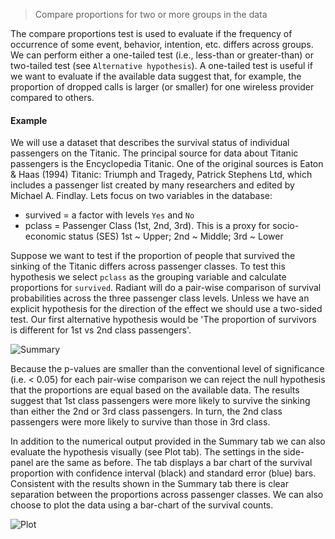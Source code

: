 > Compare proportions for two or more groups in the data

The compare proportions test is used to evaluate if the frequency of occurrence of some event, behavior, intention, etc. differs across groups. We can perform either a one-tailed test (i.e., less-than or greater-than) or two-tailed test (see `Alternative hypothesis`). A one-tailed test is useful if we want to evaluate if the available data suggest that, for example, the proportion of dropped calls is larger (or smaller) for one wireless provider compared to others.

#### Example

We will use a dataset that describes the survival status of individual passengers on the Titanic. The principal source for data about Titanic passengers is the Encyclopedia Titanic. One of the original sources is Eaton & Haas (1994) Titanic: Triumph and Tragedy, Patrick Stephens Ltd, which includes a passenger list created by many researchers and edited by Michael A. Findlay. Lets focus on two variables in the database:

- survived = a factor with levels `Yes` and `No`
- pclass = Passenger Class (1st, 2nd, 3rd). This is a proxy for socio-economic status (SES) 1st ~ Upper; 2nd ~ Middle; 3rd ~ Lower

Suppose we want to test if the proportion of people that survived the sinking of the Titanic differs across passenger classes. To test this hypothesis we select `pclass` as the grouping variable and calculate proportions for `survived`. Radiant will do a pair-wise comparison of survival probabilities across the three passenger class levels. Unless we have an explicit hypothesis for the direction of the effect we should use a two-sided test. Our first alternative hypothesis would be 'The proportion of survivors is different for 1st vs 2nd class passengers'.

![Summary](figures_quant/summary_compare_props.png)

Because the p-values are smaller than the conventional level of significance (i.e. < 0.05) for each pair-wise comparison we can reject the null hypothesis that the proportions are equal based on the available data. The results suggest that 1st class passengers were more likely to survive the sinking than either the 2nd or 3rd class passengers. In turn, the 2nd class passengers were more likely to survive than those in 3rd class.

In addition to the numerical output provided in the Summary tab we can also evaluate the hypothesis visually (see Plot tab). The settings in the side-panel are the same as before. The tab displays a bar chart of the survival proportion with confidence interval (black) and standard error (blue) bars. Consistent with the results shown in the Summary tab there is clear separation between the proportions across passenger classes. We can also choose to plot the data using a bar-chart of the survival counts.

![Plot](figures_quant/plot_compare_props.png)
